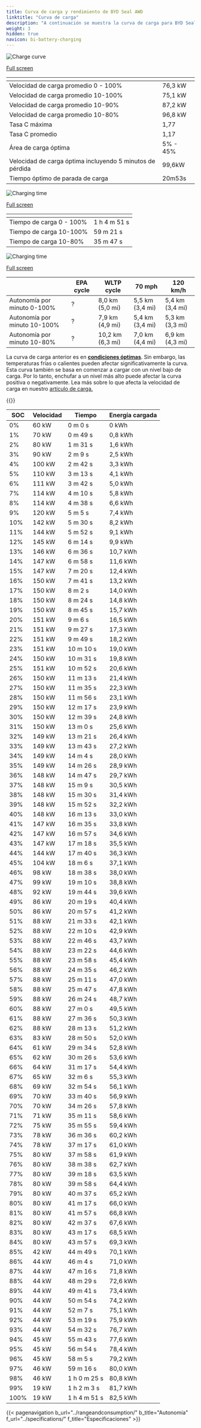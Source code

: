 ```yaml
---
title: Curva de carga y rendimiento de BYD Seal AWD
linktitle: "Curva de carga"
description: "A continuación se muestra la curva de carga para BYD Seal AWD, que ilustra la velocidad de carga en varios niveles de batería. Además, los gráficos de rango y tiempo proporcionan detalles completos sobre el rendimiento de carga."
weight: 3
hidden: true
navicon: bi-battery-charging
---
```

<!-- markdownlint-disable MD033 -->
<!-- markdownlint-disable MD010 -->
<img src="/images/nb-NO/models/byd/seal/seal_awd/chargingcurve.svg" alt="Charge curve" class="img-fluid">

[Full screen](/images/nb-NO/models/byd/seal/seal_awd/chargingcurve.svg)


<div class="table-responsive">
<table class="table table-striped border">
	<thead>
		<tr>
			<th>
			</th>
			<th>
			</th>
		</tr>
	</thead>
	<tbody>
		<tr>
			<td>
				Velocidad de carga promedio 0 - 100%
			</td>
			<td>
				76,3 kW
			</td>
		</tr>
		<tr>
			<td>
				Velocidad de carga promedio 10-100%
			</td>
			<td>
				75,1 kW
			</td>
		</tr>
		<tr>
			<td>
				Velocidad de carga promedio 10-90%
			</td>
			<td>
				87,2 kW
			</td>
		</tr>
		<tr>
			<td>
				Velocidad de carga promedio 10-80%
			</td>
			<td>
				96,8 kW
			</td>
		</tr>
		<tr>
			<td>
				Tasa C máxima
			</td>
			<td>
				1,77
			</td>
		</tr>
		<tr>
			<td>
				Tasa C promedio
			</td>
			<td>
				1,17
			</td>
		</tr>
		<tr>
			<td>
				Área de carga óptima
			</td>
			<td>
				5% - 45%
			</td>
		</tr>
		<tr>
			<td>
				Velocidad de carga óptima incluyendo 5 minutos de pérdida
			</td>
			<td>
				99,6kW
			</td>
		</tr>
		<tr>
			<td>
				Tiempo óptimo de parada de carga
			</td>
			<td>
				20m53s
			</td>
		</tr>
	</tbody>
</table>
</div>
<img src="/images/nb-NO/models/byd/seal/seal_awd/chargingtime.svg" alt="Charging time" class="img-fluid">

[Full screen](/images/nb-NO/models/byd/seal/seal_awd/chargingtime.svg)
<div class="table-responsive">
<table class="table table-striped border">
	<thead>
		<tr>
			<th>
			</th>
			<th>
			</th>
		</tr>
	</thead>
	<tbody>
		<tr>
			<td>
				Tiempo de carga 0 - 100%
			</td>
			<td>
				1 h 4 m 51 s
			</td>
		</tr>
		<tr>
			<td>
				Tiempo de carga 10-100%
			</td>
			<td>
				 59 m 21 s
			</td>
		</tr>
		<tr>
			<td>
				Tiempo de carga 10-80%
			</td>
			<td>
				 35 m 47 s
			</td>
		</tr>
	</tbody>
</table>
</div>
<img src="/images/nb-NO/models/byd/seal/seal_awd/chargerangespeed.svg" alt="Charging time" class="img-fluid">

[Full screen](/images/nb-NO/models/byd/seal/seal_awd/chargerangespeed.svg)
<div class="table-responsive">
<table class="table table-striped border">
	<thead>
		<tr>
			<th>
			</th>
			<th>
				EPA cycle
			</th>
			<th>
				WLTP cycle
			</th>
			<th>
				70 mph
			</th>
			<th>
				120 km/h
			</th>
		</tr>
	</thead>
	<tbody>
		<tr>
			<td>
				Autonomía por minuto 0-100%
			</td>
			<td>
				?
			</td>
			<td>
				8,0 km (5,0 mi)
			</td>
			<td>
				5,5 km (3,4 mi)
			</td>
			<td>
				5,4 km (3,4 mi)
			</td>
		</tr>
		<tr>
			<td>
				Autonomía por minuto 10-100%
			</td>
			<td>
				?
			</td>
			<td>
				7,9 km (4,9 mi)
			</td>
			<td>
				5,4 km (3,4 mi)
			</td>
			<td>
				5,3 km (3,3 mi)
			</td>
		</tr>
		<tr>
			<td>
				Autonomía por minuto 10-80%
			</td>
			<td>
				?
			</td>
			<td>
				10,2 km (6,3 mi)
			</td>
			<td>
				7,0 km (4,4 mi)
			</td>
			<td>
				6,9 km (4,3 mi)
			</td>
		</tr>
	</tbody>
</table>
</div>


La curva de carga anterior es en **[condiciones óptimas](../../../../../technology/battery/charging/#temperature)**. Sin embargo, las temperaturas frías o calientes pueden afectar significativamente la curva. Esta curva también se basa en comenzar a cargar con un nivel bajo de carga. Por lo tanto, enchufar a un nivel más alto puede afectar la curva positiva o negativamente. Lea más sobre lo que afecta la velocidad de carga en nuestro [artículo de carga.](../../../../../technology/battery/charging/)


{{<evkxdisplayaddarticle />}}
<div class="table-responsive">
<table class="table table-striped border">
	<thead>
		<tr>
			<th>
				SOC
			</th>
			<th>
				Velocidad
			</th>
			<th>
				Tiempo
			</th>
			<th>
				Energía cargada
			</th>
		</tr>
	</thead>
	<tbody>
		<tr>
			<td>
				0%
			</td>
			<td>
				60 kW
			</td>
			<td>
				 0 m 0 s
			</td>
			<td>
				0 kWh
			</td>
		</tr>
		<tr>
			<td>
				1%
			</td>
			<td>
				70 kW
			</td>
			<td>
				 0 m 49 s
			</td>
			<td>
				0,8 kWh
			</td>
		</tr>
		<tr>
			<td>
				2%
			</td>
			<td>
				80 kW
			</td>
			<td>
				 1 m 31 s
			</td>
			<td>
				1,6 kWh
			</td>
		</tr>
		<tr>
			<td>
				3%
			</td>
			<td>
				90 kW
			</td>
			<td>
				 2 m 9 s
			</td>
			<td>
				2,5 kWh
			</td>
		</tr>
		<tr>
			<td>
				4%
			</td>
			<td>
				100 kW
			</td>
			<td>
				 2 m 42 s
			</td>
			<td>
				3,3 kWh
			</td>
		</tr>
		<tr>
			<td>
				5%
			</td>
			<td>
				110 kW
			</td>
			<td>
				 3 m 13 s
			</td>
			<td>
				4,1 kWh
			</td>
		</tr>
		<tr>
			<td>
				6%
			</td>
			<td>
				111 kW
			</td>
			<td>
				 3 m 42 s
			</td>
			<td>
				5,0 kWh
			</td>
		</tr>
		<tr>
			<td>
				7%
			</td>
			<td>
				114 kW
			</td>
			<td>
				 4 m 10 s
			</td>
			<td>
				5,8 kWh
			</td>
		</tr>
		<tr>
			<td>
				8%
			</td>
			<td>
				114 kW
			</td>
			<td>
				 4 m 38 s
			</td>
			<td>
				6,6 kWh
			</td>
		</tr>
		<tr>
			<td>
				9%
			</td>
			<td>
				120 kW
			</td>
			<td>
				 5 m 5 s
			</td>
			<td>
				7,4 kWh
			</td>
		</tr>
		<tr>
			<td>
				10%
			</td>
			<td>
				142 kW
			</td>
			<td>
				 5 m 30 s
			</td>
			<td>
				8,2 kWh
			</td>
		</tr>
		<tr>
			<td>
				11%
			</td>
			<td>
				144 kW
			</td>
			<td>
				 5 m 52 s
			</td>
			<td>
				9,1 kWh
			</td>
		</tr>
		<tr>
			<td>
				12%
			</td>
			<td>
				145 kW
			</td>
			<td>
				 6 m 14 s
			</td>
			<td>
				9,9 kWh
			</td>
		</tr>
		<tr>
			<td>
				13%
			</td>
			<td>
				146 kW
			</td>
			<td>
				 6 m 36 s
			</td>
			<td>
				10,7 kWh
			</td>
		</tr>
		<tr>
			<td>
				14%
			</td>
			<td>
				147 kW
			</td>
			<td>
				 6 m 58 s
			</td>
			<td>
				11,6 kWh
			</td>
		</tr>
		<tr>
			<td>
				15%
			</td>
			<td>
				147 kW
			</td>
			<td>
				 7 m 20 s
			</td>
			<td>
				12,4 kWh
			</td>
		</tr>
		<tr>
			<td>
				16%
			</td>
			<td>
				150 kW
			</td>
			<td>
				 7 m 41 s
			</td>
			<td>
				13,2 kWh
			</td>
		</tr>
		<tr>
			<td>
				17%
			</td>
			<td>
				150 kW
			</td>
			<td>
				 8 m 2 s
			</td>
			<td>
				14,0 kWh
			</td>
		</tr>
		<tr>
			<td>
				18%
			</td>
			<td>
				150 kW
			</td>
			<td>
				 8 m 24 s
			</td>
			<td>
				14,8 kWh
			</td>
		</tr>
		<tr>
			<td>
				19%
			</td>
			<td>
				150 kW
			</td>
			<td>
				 8 m 45 s
			</td>
			<td>
				15,7 kWh
			</td>
		</tr>
		<tr>
			<td>
				20%
			</td>
			<td>
				151 kW
			</td>
			<td>
				 9 m 6 s
			</td>
			<td>
				16,5 kWh
			</td>
		</tr>
		<tr>
			<td>
				21%
			</td>
			<td>
				151 kW
			</td>
			<td>
				 9 m 27 s
			</td>
			<td>
				17,3 kWh
			</td>
		</tr>
		<tr>
			<td>
				22%
			</td>
			<td>
				151 kW
			</td>
			<td>
				 9 m 49 s
			</td>
			<td>
				18,2 kWh
			</td>
		</tr>
		<tr>
			<td>
				23%
			</td>
			<td>
				151 kW
			</td>
			<td>
				 10 m 10 s
			</td>
			<td>
				19,0 kWh
			</td>
		</tr>
		<tr>
			<td>
				24%
			</td>
			<td>
				150 kW
			</td>
			<td>
				 10 m 31 s
			</td>
			<td>
				19,8 kWh
			</td>
		</tr>
		<tr>
			<td>
				25%
			</td>
			<td>
				151 kW
			</td>
			<td>
				 10 m 52 s
			</td>
			<td>
				20,6 kWh
			</td>
		</tr>
		<tr>
			<td>
				26%
			</td>
			<td>
				150 kW
			</td>
			<td>
				 11 m 13 s
			</td>
			<td>
				21,4 kWh
			</td>
		</tr>
		<tr>
			<td>
				27%
			</td>
			<td>
				150 kW
			</td>
			<td>
				 11 m 35 s
			</td>
			<td>
				22,3 kWh
			</td>
		</tr>
		<tr>
			<td>
				28%
			</td>
			<td>
				150 kW
			</td>
			<td>
				 11 m 56 s
			</td>
			<td>
				23,1 kWh
			</td>
		</tr>
		<tr>
			<td>
				29%
			</td>
			<td>
				150 kW
			</td>
			<td>
				 12 m 17 s
			</td>
			<td>
				23,9 kWh
			</td>
		</tr>
		<tr>
			<td>
				30%
			</td>
			<td>
				150 kW
			</td>
			<td>
				 12 m 39 s
			</td>
			<td>
				24,8 kWh
			</td>
		</tr>
		<tr>
			<td>
				31%
			</td>
			<td>
				150 kW
			</td>
			<td>
				 13 m 0 s
			</td>
			<td>
				25,6 kWh
			</td>
		</tr>
		<tr>
			<td>
				32%
			</td>
			<td>
				149 kW
			</td>
			<td>
				 13 m 21 s
			</td>
			<td>
				26,4 kWh
			</td>
		</tr>
		<tr>
			<td>
				33%
			</td>
			<td>
				149 kW
			</td>
			<td>
				 13 m 43 s
			</td>
			<td>
				27,2 kWh
			</td>
		</tr>
		<tr>
			<td>
				34%
			</td>
			<td>
				149 kW
			</td>
			<td>
				 14 m 4 s
			</td>
			<td>
				28,0 kWh
			</td>
		</tr>
		<tr>
			<td>
				35%
			</td>
			<td>
				149 kW
			</td>
			<td>
				 14 m 26 s
			</td>
			<td>
				28,9 kWh
			</td>
		</tr>
		<tr>
			<td>
				36%
			</td>
			<td>
				148 kW
			</td>
			<td>
				 14 m 47 s
			</td>
			<td>
				29,7 kWh
			</td>
		</tr>
		<tr>
			<td>
				37%
			</td>
			<td>
				148 kW
			</td>
			<td>
				 15 m 9 s
			</td>
			<td>
				30,5 kWh
			</td>
		</tr>
		<tr>
			<td>
				38%
			</td>
			<td>
				148 kW
			</td>
			<td>
				 15 m 30 s
			</td>
			<td>
				31,4 kWh
			</td>
		</tr>
		<tr>
			<td>
				39%
			</td>
			<td>
				148 kW
			</td>
			<td>
				 15 m 52 s
			</td>
			<td>
				32,2 kWh
			</td>
		</tr>
		<tr>
			<td>
				40%
			</td>
			<td>
				148 kW
			</td>
			<td>
				 16 m 13 s
			</td>
			<td>
				33,0 kWh
			</td>
		</tr>
		<tr>
			<td>
				41%
			</td>
			<td>
				147 kW
			</td>
			<td>
				 16 m 35 s
			</td>
			<td>
				33,8 kWh
			</td>
		</tr>
		<tr>
			<td>
				42%
			</td>
			<td>
				147 kW
			</td>
			<td>
				 16 m 57 s
			</td>
			<td>
				34,6 kWh
			</td>
		</tr>
		<tr>
			<td>
				43%
			</td>
			<td>
				147 kW
			</td>
			<td>
				 17 m 18 s
			</td>
			<td>
				35,5 kWh
			</td>
		</tr>
		<tr>
			<td>
				44%
			</td>
			<td>
				144 kW
			</td>
			<td>
				 17 m 40 s
			</td>
			<td>
				36,3 kWh
			</td>
		</tr>
		<tr>
			<td>
				45%
			</td>
			<td>
				104 kW
			</td>
			<td>
				 18 m 6 s
			</td>
			<td>
				37,1 kWh
			</td>
		</tr>
		<tr>
			<td>
				46%
			</td>
			<td>
				98 kW
			</td>
			<td>
				 18 m 38 s
			</td>
			<td>
				38,0 kWh
			</td>
		</tr>
		<tr>
			<td>
				47%
			</td>
			<td>
				99 kW
			</td>
			<td>
				 19 m 10 s
			</td>
			<td>
				38,8 kWh
			</td>
		</tr>
		<tr>
			<td>
				48%
			</td>
			<td>
				92 kW
			</td>
			<td>
				 19 m 44 s
			</td>
			<td>
				39,6 kWh
			</td>
		</tr>
		<tr>
			<td>
				49%
			</td>
			<td>
				86 kW
			</td>
			<td>
				 20 m 19 s
			</td>
			<td>
				40,4 kWh
			</td>
		</tr>
		<tr>
			<td>
				50%
			</td>
			<td>
				86 kW
			</td>
			<td>
				 20 m 57 s
			</td>
			<td>
				41,2 kWh
			</td>
		</tr>
		<tr>
			<td>
				51%
			</td>
			<td>
				88 kW
			</td>
			<td>
				 21 m 33 s
			</td>
			<td>
				42,1 kWh
			</td>
		</tr>
		<tr>
			<td>
				52%
			</td>
			<td>
				88 kW
			</td>
			<td>
				 22 m 10 s
			</td>
			<td>
				42,9 kWh
			</td>
		</tr>
		<tr>
			<td>
				53%
			</td>
			<td>
				88 kW
			</td>
			<td>
				 22 m 46 s
			</td>
			<td>
				43,7 kWh
			</td>
		</tr>
		<tr>
			<td>
				54%
			</td>
			<td>
				88 kW
			</td>
			<td>
				 23 m 22 s
			</td>
			<td>
				44,6 kWh
			</td>
		</tr>
		<tr>
			<td>
				55%
			</td>
			<td>
				88 kW
			</td>
			<td>
				 23 m 58 s
			</td>
			<td>
				45,4 kWh
			</td>
		</tr>
		<tr>
			<td>
				56%
			</td>
			<td>
				88 kW
			</td>
			<td>
				 24 m 35 s
			</td>
			<td>
				46,2 kWh
			</td>
		</tr>
		<tr>
			<td>
				57%
			</td>
			<td>
				88 kW
			</td>
			<td>
				 25 m 11 s
			</td>
			<td>
				47,0 kWh
			</td>
		</tr>
		<tr>
			<td>
				58%
			</td>
			<td>
				88 kW
			</td>
			<td>
				 25 m 47 s
			</td>
			<td>
				47,8 kWh
			</td>
		</tr>
		<tr>
			<td>
				59%
			</td>
			<td>
				88 kW
			</td>
			<td>
				 26 m 24 s
			</td>
			<td>
				48,7 kWh
			</td>
		</tr>
		<tr>
			<td>
				60%
			</td>
			<td>
				88 kW
			</td>
			<td>
				 27 m 0 s
			</td>
			<td>
				49,5 kWh
			</td>
		</tr>
		<tr>
			<td>
				61%
			</td>
			<td>
				88 kW
			</td>
			<td>
				 27 m 36 s
			</td>
			<td>
				50,3 kWh
			</td>
		</tr>
		<tr>
			<td>
				62%
			</td>
			<td>
				88 kW
			</td>
			<td>
				 28 m 13 s
			</td>
			<td>
				51,2 kWh
			</td>
		</tr>
		<tr>
			<td>
				63%
			</td>
			<td>
				83 kW
			</td>
			<td>
				 28 m 50 s
			</td>
			<td>
				52,0 kWh
			</td>
		</tr>
		<tr>
			<td>
				64%
			</td>
			<td>
				61 kW
			</td>
			<td>
				 29 m 34 s
			</td>
			<td>
				52,8 kWh
			</td>
		</tr>
		<tr>
			<td>
				65%
			</td>
			<td>
				62 kW
			</td>
			<td>
				 30 m 26 s
			</td>
			<td>
				53,6 kWh
			</td>
		</tr>
		<tr>
			<td>
				66%
			</td>
			<td>
				64 kW
			</td>
			<td>
				 31 m 17 s
			</td>
			<td>
				54,4 kWh
			</td>
		</tr>
		<tr>
			<td>
				67%
			</td>
			<td>
				65 kW
			</td>
			<td>
				 32 m 6 s
			</td>
			<td>
				55,3 kWh
			</td>
		</tr>
		<tr>
			<td>
				68%
			</td>
			<td>
				69 kW
			</td>
			<td>
				 32 m 54 s
			</td>
			<td>
				56,1 kWh
			</td>
		</tr>
		<tr>
			<td>
				69%
			</td>
			<td>
				70 kW
			</td>
			<td>
				 33 m 40 s
			</td>
			<td>
				56,9 kWh
			</td>
		</tr>
		<tr>
			<td>
				70%
			</td>
			<td>
				70 kW
			</td>
			<td>
				 34 m 26 s
			</td>
			<td>
				57,8 kWh
			</td>
		</tr>
		<tr>
			<td>
				71%
			</td>
			<td>
				71 kW
			</td>
			<td>
				 35 m 11 s
			</td>
			<td>
				58,6 kWh
			</td>
		</tr>
		<tr>
			<td>
				72%
			</td>
			<td>
				75 kW
			</td>
			<td>
				 35 m 55 s
			</td>
			<td>
				59,4 kWh
			</td>
		</tr>
		<tr>
			<td>
				73%
			</td>
			<td>
				78 kW
			</td>
			<td>
				 36 m 36 s
			</td>
			<td>
				60,2 kWh
			</td>
		</tr>
		<tr>
			<td>
				74%
			</td>
			<td>
				78 kW
			</td>
			<td>
				 37 m 17 s
			</td>
			<td>
				61,0 kWh
			</td>
		</tr>
		<tr>
			<td>
				75%
			</td>
			<td>
				80 kW
			</td>
			<td>
				 37 m 58 s
			</td>
			<td>
				61,9 kWh
			</td>
		</tr>
		<tr>
			<td>
				76%
			</td>
			<td>
				80 kW
			</td>
			<td>
				 38 m 38 s
			</td>
			<td>
				62,7 kWh
			</td>
		</tr>
		<tr>
			<td>
				77%
			</td>
			<td>
				80 kW
			</td>
			<td>
				 39 m 18 s
			</td>
			<td>
				63,5 kWh
			</td>
		</tr>
		<tr>
			<td>
				78%
			</td>
			<td>
				80 kW
			</td>
			<td>
				 39 m 58 s
			</td>
			<td>
				64,4 kWh
			</td>
		</tr>
		<tr>
			<td>
				79%
			</td>
			<td>
				80 kW
			</td>
			<td>
				 40 m 37 s
			</td>
			<td>
				65,2 kWh
			</td>
		</tr>
		<tr>
			<td>
				80%
			</td>
			<td>
				80 kW
			</td>
			<td>
				 41 m 17 s
			</td>
			<td>
				66,0 kWh
			</td>
		</tr>
		<tr>
			<td>
				81%
			</td>
			<td>
				80 kW
			</td>
			<td>
				 41 m 57 s
			</td>
			<td>
				66,8 kWh
			</td>
		</tr>
		<tr>
			<td>
				82%
			</td>
			<td>
				80 kW
			</td>
			<td>
				 42 m 37 s
			</td>
			<td>
				67,6 kWh
			</td>
		</tr>
		<tr>
			<td>
				83%
			</td>
			<td>
				80 kW
			</td>
			<td>
				 43 m 17 s
			</td>
			<td>
				68,5 kWh
			</td>
		</tr>
		<tr>
			<td>
				84%
			</td>
			<td>
				80 kW
			</td>
			<td>
				 43 m 57 s
			</td>
			<td>
				69,3 kWh
			</td>
		</tr>
		<tr>
			<td>
				85%
			</td>
			<td>
				42 kW
			</td>
			<td>
				 44 m 49 s
			</td>
			<td>
				70,1 kWh
			</td>
		</tr>
		<tr>
			<td>
				86%
			</td>
			<td>
				44 kW
			</td>
			<td>
				 46 m 4 s
			</td>
			<td>
				71,0 kWh
			</td>
		</tr>
		<tr>
			<td>
				87%
			</td>
			<td>
				44 kW
			</td>
			<td>
				 47 m 16 s
			</td>
			<td>
				71,8 kWh
			</td>
		</tr>
		<tr>
			<td>
				88%
			</td>
			<td>
				44 kW
			</td>
			<td>
				 48 m 29 s
			</td>
			<td>
				72,6 kWh
			</td>
		</tr>
		<tr>
			<td>
				89%
			</td>
			<td>
				44 kW
			</td>
			<td>
				 49 m 41 s
			</td>
			<td>
				73,4 kWh
			</td>
		</tr>
		<tr>
			<td>
				90%
			</td>
			<td>
				44 kW
			</td>
			<td>
				 50 m 54 s
			</td>
			<td>
				74,2 kWh
			</td>
		</tr>
		<tr>
			<td>
				91%
			</td>
			<td>
				44 kW
			</td>
			<td>
				 52 m 7 s
			</td>
			<td>
				75,1 kWh
			</td>
		</tr>
		<tr>
			<td>
				92%
			</td>
			<td>
				44 kW
			</td>
			<td>
				 53 m 19 s
			</td>
			<td>
				75,9 kWh
			</td>
		</tr>
		<tr>
			<td>
				93%
			</td>
			<td>
				44 kW
			</td>
			<td>
				 54 m 32 s
			</td>
			<td>
				76,7 kWh
			</td>
		</tr>
		<tr>
			<td>
				94%
			</td>
			<td>
				45 kW
			</td>
			<td>
				 55 m 43 s
			</td>
			<td>
				77,6 kWh
			</td>
		</tr>
		<tr>
			<td>
				95%
			</td>
			<td>
				45 kW
			</td>
			<td>
				 56 m 54 s
			</td>
			<td>
				78,4 kWh
			</td>
		</tr>
		<tr>
			<td>
				96%
			</td>
			<td>
				45 kW
			</td>
			<td>
				 58 m 5 s
			</td>
			<td>
				79,2 kWh
			</td>
		</tr>
		<tr>
			<td>
				97%
			</td>
			<td>
				46 kW
			</td>
			<td>
				 59 m 16 s
			</td>
			<td>
				80,0 kWh
			</td>
		</tr>
		<tr>
			<td>
				98%
			</td>
			<td>
				46 kW
			</td>
			<td>
				1 h 0 m 25 s
			</td>
			<td>
				80,8 kWh
			</td>
		</tr>
		<tr>
			<td>
				99%
			</td>
			<td>
				19 kW
			</td>
			<td>
				1 h 2 m 3 s
			</td>
			<td>
				81,7 kWh
			</td>
		</tr>
		<tr>
			<td>
				100%
			</td>
			<td>
				19 kW
			</td>
			<td>
				1 h 4 m 51 s
			</td>
			<td>
				82,5 kWh
			</td>
		</tr>
	</tbody>
</table>
</div>


{{< pagenavigation b_url="../rangeandconsumption/" b_title="Autonomía" f_url="../specifications/" f_title="Especificaciones" >}}
